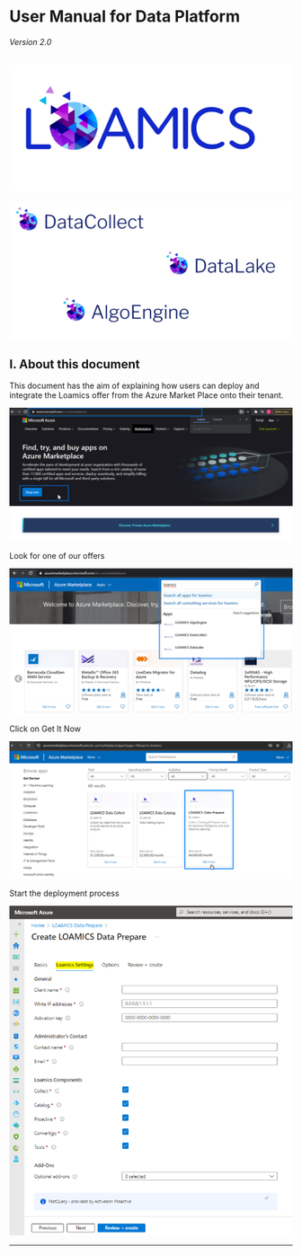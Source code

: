 # User Manual for Data Platform

###### Version 2.0

![main_screen](user_manual/imgs/offers_logo.png "")

![pda_offer_logo](user_manual/imgs/loamics_logo_apps.png "")

## I. About this document
This document has the aim of explaining how users can deploy and integrate the Loamics offer from the Azure Market Place onto their tenant. 

![main_screen](user_manual/imgs/Select_offer_from_Azure1.png "")

Look for one of our offers

![main_screen](user_manual/imgs/Select_offer_from_Azure2.png "")

Click on Get It Now

![main_screen](user_manual/imgs/Select_offer_from_Azure3.png "")

Start the deployment process

![main_screen](user_manual/imgs/main_screen.png "")


---

